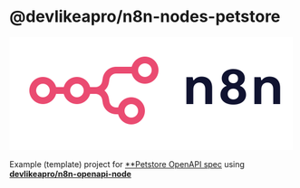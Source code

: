 # @devlikeapro/n8n-nodes-petstore

![n8n logo](n8n.png)

Example (template) project for [**Petstore OpenAPI spec](https://petstore3.swagger.io/)
using [**devlikeapro/n8n-openapi-node**](https://github.com/devlikeapro/n8n-openapi-node)
